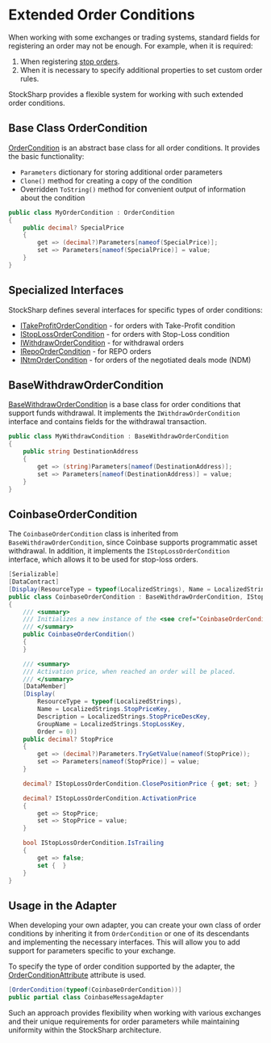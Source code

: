 # Extended Order Conditions

When working with some exchanges or trading systems, standard fields for registering an order may not be enough. For example, when it is required:

1. When registering [stop orders](../../orders_management/create_new_stop_order.md).
2. When it is necessary to specify additional properties to set custom order rules.

StockSharp provides a flexible system for working with such extended order conditions.

## Base Class OrderCondition

[OrderCondition](xref:StockSharp.Messages.OrderCondition) is an abstract base class for all order conditions. It provides the basic functionality:

- `Parameters` dictionary for storing additional order parameters
- `Clone()` method for creating a copy of the condition
- Overridden `ToString()` method for convenient output of information about the condition

```cs
public class MyOrderCondition : OrderCondition
{
	public decimal? SpecialPrice
	{
		get => (decimal?)Parameters[nameof(SpecialPrice)];
		set => Parameters[nameof(SpecialPrice)] = value;
	}
}
```

## Specialized Interfaces

StockSharp defines several interfaces for specific types of order conditions:

- [ITakeProfitOrderCondition](xref:StockSharp.Messages.ITakeProfitOrderCondition) - for orders with Take-Profit condition
- [IStopLossOrderCondition](xref:StockSharp.Messages.IStopLossOrderCondition) - for orders with Stop-Loss condition
- [IWithdrawOrderCondition](xref:StockSharp.Messages.IWithdrawOrderCondition) - for withdrawal orders
- [IRepoOrderCondition](xref:StockSharp.Messages.IRepoOrderCondition) - for REPO orders
- [INtmOrderCondition](xref:StockSharp.Messages.INtmOrderCondition) - for orders of the negotiated deals mode (NDM)

## BaseWithdrawOrderCondition

[BaseWithdrawOrderCondition](xref:StockSharp.Messages.BaseWithdrawOrderCondition) is a base class for order conditions that support funds withdrawal. It implements the `IWithdrawOrderCondition` interface and contains fields for the withdrawal transaction.

```cs
public class MyWithdrawCondition : BaseWithdrawOrderCondition
{
	public string DestinationAddress
	{
		get => (string)Parameters[nameof(DestinationAddress)];
		set => Parameters[nameof(DestinationAddress)] = value;
	}
}
```

## CoinbaseOrderCondition

The `CoinbaseOrderCondition` class is inherited from `BaseWithdrawOrderCondition`, since Coinbase supports programmatic asset withdrawal. In addition, it implements the `IStopLossOrderCondition` interface, which allows it to be used for stop-loss orders.

```cs
[Serializable]
[DataContract]
[Display(ResourceType = typeof(LocalizedStrings), Name = LocalizedStrings.CoinbaseKey)]
public class CoinbaseOrderCondition : BaseWithdrawOrderCondition, IStopLossOrderCondition
{
	/// <summary>
	/// Initializes a new instance of the <see cref="CoinbaseOrderCondition"/>.
	/// </summary>
	public CoinbaseOrderCondition()
	{
	}

	/// <summary>
	/// Activation price, when reached an order will be placed.
	/// </summary>
	[DataMember]
	[Display(
		ResourceType = typeof(LocalizedStrings),
		Name = LocalizedStrings.StopPriceKey,
		Description = LocalizedStrings.StopPriceDescKey,
		GroupName = LocalizedStrings.StopLossKey,
		Order = 0)]
	public decimal? StopPrice
	{
		get => (decimal?)Parameters.TryGetValue(nameof(StopPrice));
		set => Parameters[nameof(StopPrice)] = value;
	}

	decimal? IStopLossOrderCondition.ClosePositionPrice { get; set; }

	decimal? IStopLossOrderCondition.ActivationPrice
	{
		get => StopPrice;
		set => StopPrice = value;
	}

	bool IStopLossOrderCondition.IsTrailing
	{
		get => false;
		set {  }
	}
}
```

## Usage in the Adapter

When developing your own adapter, you can create your own class of order conditions by inheriting it from `OrderCondition` or one of its descendants and implementing the necessary interfaces. This will allow you to add support for parameters specific to your exchange.

To specify the type of order condition supported by the adapter, the [OrderConditionAttribute](xref:StockSharp.Messages.OrderConditionAttribute) attribute is used.

```cs
[OrderCondition(typeof(CoinbaseOrderCondition))]
public partial class CoinbaseMessageAdapter
```

Such an approach provides flexibility when working with various exchanges and their unique requirements for order parameters while maintaining uniformity within the StockSharp architecture.